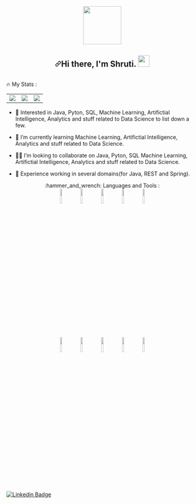 
<!--[![Typing SVG](https://readme-typing-svg.herokuapp.com?lines=Self+taught;Always+exploring+and+learning)](https://git.io/typing-svg)-->
<!--[![Linkedin Badge](https://img.shields.io/badge/-shruti-blue?style=flat&logo=Linkedin&logoColor=white)](https://www.linkedin.com/in/shruti-sinha-20720344)-->
<div id="header" align="center">
  <img src="https://media.giphy.com/media/M9gbBd9nbDrOTu1Mqx/giphy.gif" width="100"/>
</div>



<p align="center" dir="auto">
     <article class="markdown-body entry-content container-lg f5" itemprop="text"><h1 align="center" dir="auto"><a id="user-content-hi--im-shruti" class="anchor" aria-hidden="true" href="#hi--im-satyajit"><svg class="octicon octicon-link" viewBox="0 0 16 16" version="1.1" width="16" height="16" aria-hidden="true"><path fill-rule="evenodd" d="M7.775 3.275a.75.75 0 001.06 1.06l1.25-1.25a2 2 0 112.83 2.83l-2.5 2.5a2 2 0 01-2.83 0 .75.75 0 00-1.06 1.06 3.5 3.5 0 004.95 0l2.5-2.5a3.5 3.5 0 00-4.95-4.95l-1.25 1.25zm-4.69 9.64a2 2 0 010-2.83l2.5-2.5a2 2 0 012.83 0 .75.75 0 001.06-1.06 3.5 3.5 0 00-4.95 0l-2.5 2.5a3.5 3.5 0 004.95 4.95l1.25-1.25a.75.75 0 00-1.06-1.06l-1.25 1.25a2 2 0 01-2.83 0z"></path></svg></a>Hi there, I'm Shruti. <img src="https://media.giphy.com/media/hvRJCLFzcasrR4ia7z/giphy.gif" width="30px" alt=""></h1>
      </article>     </p> 
           <div id="badges">
 <!-- <a href="https://www.linkedin.com/in/shruti-sinha-20720344/">
       <img src="https://img.shields.io/badge/LinkedIn-blue?style=for-the-badge&logo=linkedin&logoColor=white" alt="LinkedIn Badge"/>
     </a>-->
 <!-- <img src="https://img.shields.io/badge/YouTube-red?style=for-the-badge&logo=youtube&logoColor=white" alt="Youtube Badge"/>
  <img src="https://img.shields.io/badge/Twitter-blue?style=for-the-badge&logo=twitter&logoColor=white" alt="Twitter Badge"/>-->
</div>
      <img src="https://komarev.com/ghpvc/?username=shruti18j&style=flat-square&color=blue" alt=""/>


  
   :fire: My Stats :
   <br>
  <table>
    <tbody>
        <tr>
            <td>
           <img src="https://github-readme-stats.vercel.app/api?username=shruti18j&show_icons=true"/>
            </td>
            <td>
              <img src="https://github-readme-stats.vercel.app/api/top-langs?username=shruti18j&layout=compact"/>
          </td>
            <td>
          <img src="https://github-readme-streak-stats.herokuapp.com/?user=shruti18j"/>
          </td>
        </tr>
    </tbody>
</table>     
      
<ul dir="auto">
<li>
<p dir="auto"><g-emoji class="g-emoji" alias="dancers" fallback-src="https://github.githubassets.com/images/icons/emoji/unicode/1f46f.png">👀</g-emoji> Interested in Java, Pyton, SQL, Machine Learning, Artifictial Intelligence, Analytics and stuff related to Data Science to list down a few.</p>
</li>
<li>
<p dir="auto"><g-emoji class="g-emoji" alias="dart" fallback-src="https://github.githubassets.com/images/icons/emoji/unicode/1f3af.png">🎯</g-emoji> I’m currently learning Machine Learning, Artifictial Intelligence, Analytics and stuff related to Data Science.</p>
</li>
<li>
<p dir="auto"><g-emoji class="g-emoji" alias="man_technologist" fallback-src="https://github.githubassets.com/images/icons/emoji/unicode/1f468-1f4bb.png">👨‍💻</g-emoji> I’m looking to collaborate on Java, Pyton, SQL Machine Learning, Artifictial Intelligence, Analytics and stuff related to Data Science.</p>
</li>
<li>
<p dir="auto"><g-emoji class="g-emoji" alias="brain" fallback-src="https://github.githubassets.com/images/icons/emoji/unicode/1f9e0.png">🧠</g-emoji> Experience working in several domains(for Java, REST and Spring). </p>
</li>
</ul>

</article>
  </div>
</div>

<div align ="center">
     <!--### -->:hammer_and_wrench: Languages and Tools :
     <br>
<code><img width="10%" src="https://www.vectorlogo.zone/logos/python/python-ar21.svg"></code>
<code><img width="10%" src="https://www.vectorlogo.zone/logos/java/java-ar21.svg"></code>
<code><img width="10%" src="https://www.vectorlogo.zone/logos/w3_html5/w3_html5-ar21.svg"></code>
<code><img width="10%" src="https://www.vectorlogo.zone/logos/git-scm/git-scm-ar21.svg"></code>
<code><img width="10%" src="https://www.vectorlogo.zone/logos/github/github-ar21.svg"></code>
<br>
<code><img width="10%" src="https://www.vectorlogo.zone/logos/oracle/oracle-ar21.svg"></code>
<code><img width="10%" src="https://www.vectorlogo.zone/logos/mysql/mysql-ar21.svg"></code>
<code><img width="10%" src="https://www.vectorlogo.zone/logos/microsoft_powerbi/microsoft_powerbi-ar21.svg"></code>
<code><img width="10%" src="https://www.vectorlogo.zone/logos/springio/springio-ar21.svg"></code>
<!--<code><img width="10%" src="https://www.vectorlogo.zone/logos/apache_tomcat/apache_tomcat-ar21.svg"></code>-->
<code><img width="10%" src="https://www.vectorlogo.zone/logos/docker/docker-ar21.svg"></code>
     </div>

<!-- - :mailbox:How to reach me: [![Linkedin Badge](https://img.shields.io/badge/-shruti-blue?style=flat&logo=Linkedin&logoColor=white)](https://www.linkedin.com/in/shruti-sinha-20720344) -->
[![Linkedin Badge](https://img.shields.io/badge/-shruti-blue?style=flat&logo=Linkedin&logoColor=white)](https://www.linkedin.com/in/shruti-sinha-20720344)


  
